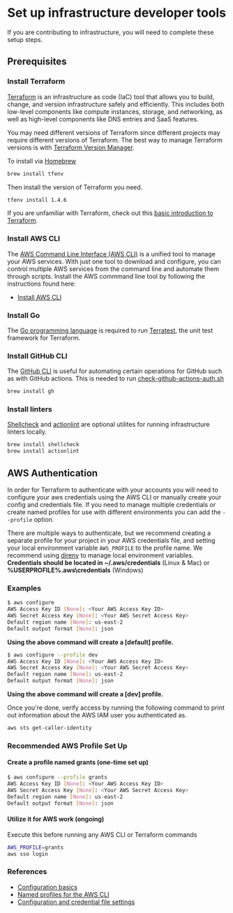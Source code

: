 # Set up infrastructure developer tools

If you are contributing to infrastructure, you will need to complete these setup steps.

## Prerequisites

### Install Terraform

[Terraform](https://www.terraform.io/) is an infrastructure as code (IaC) tool that allows you to build, change, and version infrastructure safely and efficiently. This includes both low-level components like compute instances, storage, and networking, as well as high-level components like DNS entries and SaaS features.

You may need different versions of Terraform since different projects may require different versions of Terraform. The best way to manage Terraform versions is with [Terraform Version Manager](https://github.com/tfutils/tfenv).

To install via [Homebrew](https://brew.sh/)

```bash
brew install tfenv
```

Then install the version of Terraform you need.

```bash
tfenv install 1.4.6
```

If you are unfamiliar with Terraform, check out this [basic introduction to Terraform](./intro-to-terraform.md).

### Install AWS CLI

The [AWS Command Line Interface (AWS CLI)](https://aws.amazon.com/cli/) is a unified tool to manage your AWS services. With just one tool to download and configure, you can control multiple AWS services from the command line and automate them through scripts. Install the AWS commmand line tool by following the instructions found here:

- [Install AWS CLI](https://docs.aws.amazon.com/cli/latest/userguide/getting-started-install.html)

### Install Go

The [Go programming language](https://go.dev/dl/) is required to run [Terratest](https://terratest.gruntwork.io/), the unit test framework for Terraform.

### Install GitHub CLI

The [GitHub CLI](https://cli.github.com/) is useful for automating certain operations for GitHub such as with GitHub actions. This is needed to run [check-github-actions-auth.sh](/bin/check-github-actions-auth.sh)

```bash
brew install gh
```

### Install linters

[Shellcheck](https://github.com/koalaman/shellcheck) and [actionlint](https://github.com/rhysd/actionlint) are optional utilites for running infrastructure linters locally.

```bash
brew install shellcheck
brew install actionlint
```

## AWS Authentication

In order for Terraform to authenticate with your accounts you will need to configure your aws credentials using the AWS CLI or manually create your config and credentials file. If you need to manage multiple credentials or create named profiles for use with different environments you can add the `--profile` option.

There are multiple ways to authenticate, but we recommend creating a separate profile for your project in your AWS credentials file, and setting your local environment variable `AWS_PROFILE` to the profile name. We recommend using [direnv](https://direnv.net/) to manage local environment variables.
**Credentials should be located in ~/.aws/credentials** (Linux & Mac) or **%USERPROFILE%\.aws\credentials** (Windows)

### Examples

```bash
$ aws configure
AWS Access Key ID [None]: <Your AWS Access Key ID>
AWS Secret Access Key [None]: <Your AWS Secret Access Key>
Default region name [None]: us-east-2
Default output format [None]: json
```

**Using the above command will create a [default] profile.**

```bash
$ aws configure --profile dev
AWS Access Key ID [None]: <Your AWS Access Key ID>
AWS Secret Access Key [None]: <Your AWS Secret Access Key>
Default region name [None]: us-east-2
Default output format [None]: json
```

**Using the above command will create a [dev] profile.**

Once you're done, verify access by running the following command to print out information about the AWS IAM user you authenticated as.

```bash
aws sts get-caller-identity
```

### Recommended AWS Profile Set Up

#### Create a profile named grants (one-time set up)

```bash
$ aws configure --profile grants
AWS Access Key ID [None]: <Your AWS Access Key ID>
AWS Secret Access Key [None]: <Your AWS Secret Access Key>
Default region name [None]: us-east-2
Default output format [None]: json
```

#### Utilize it for AWS work (ongoing)

Execute this before running any AWS CLI or Terraform commands

```bash
AWS_PROFILE=grants
aws sso login
```

### References

- [Configuration basics][1]
- [Named profiles for the AWS CLI][2]
- [Configuration and credential file settings][3]

[1]: https://docs.aws.amazon.com/cli/latest/userguide/cli-configure-quickstart.html
[2]: https://docs.aws.amazon.com/cli/latest/userguide/cli-configure-profiles.html
[3]: https://docs.aws.amazon.com/cli/latest/userguide/cli-configure-files.html
